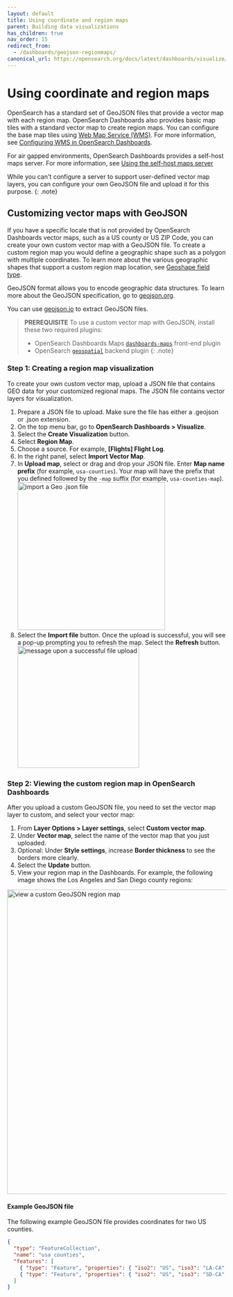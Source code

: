 ```yaml
---
layout: default
title: Using coordinate and region maps
parent: Building data visualizations
has_children: true
nav_order: 15
redirect_from:
  - /dashboards/geojson-regionmaps/
canonical_url: https://opensearch.org/docs/latest/dashboards/visualize/geojson-regionmaps/
---
```


# Using coordinate and region maps

OpenSearch has a standard set of GeoJSON files that provide a vector map with each region map. OpenSearch Dashboards also provides basic map tiles with a standard vector map to create region maps. You can configure the base map tiles using [Web Map Service (WMS)](https://www.ogc.org/standards/wms). For more information, see [Configuring WMS in OpenSearch Dashboards]({{site.url}}{{site.baseurl}}/dashboards/visualize/maptiles/). 

For air gapped environments, OpenSearch Dashboards provides a self-host maps server. For more information, see [Using the self-host maps server]({{site.url}}{{site.baseurl}}/dashboards/visualize/selfhost-maps-server/)

While you can't configure a server to support user-defined vector map layers, you can configure your own GeoJSON file and upload it for this purpose. 
{: .note}

## Customizing vector maps with GeoJSON

If you have a specific locale that is not provided by OpenSearch Dashboards vector maps, such as a US county or US ZIP Code, you can create your own custom vector map with a GeoJSON file. To create a custom region map you would define a geographic shape such as a polygon with multiple coordinates. To learn more about the various geographic shapes that support a custom region map location, see [Geoshape field type]({{site.url}}{{site.baseurl}}/opensearch/supported-field-types/geo-shape/).

GeoJSON format allows you to encode geographic data structures. To learn more about the GeoJSON specification, go to [geojson.org](https://geojson.org/).

You can use [geojson.io](https://geojson.io/#map=2/20.0/0.0) to extract GeoJSON files.

>   **PREREQUISITE**
>   To use a custom vector map with GeoJSON, install these two required plugins:
>   * OpenSearch Dashboards Maps [`dashboards-maps`](https://github.com/opensearch-project/dashboards-maps) front-end plugin
>   * OpenSearch [`geospatial`](https://github.com/opensearch-project/geospatial) backend plugin
{: .note}
### Step 1: Creating a region map visualization

To create your own custom vector map, upload a JSON file that contains GEO data for your customized regional maps. The JSON file contains vector layers for visualization.

1. Prepare a JSON file to upload. Make sure the file has either a .geojson or .json extension.
1. On the top menu bar, go to **OpenSearch Dashboards > Visualize**.
1. Select the **Create Visualization** button.
1. Select **Region Map**.
1. Choose a source. For example, **[Flights] Flight Log**.
1. In the right panel, select **Import Vector Map**.
1. In **Upload map**, select or drag and drop your JSON file.
Enter **Map name prefix** (for example, `usa-counties`). Your map will have the prefix that you defined followed by the `-map` suffix (for example, `usa-counties-map`). <img src="{{site.url}}{{site.baseurl}}/images/import-geojson-file.png" alt="import a Geo .json file" width="340"/>
1. Select the **Import file** button.
Once the upload is successful, you will see a pop-up prompting you to refresh the map. Select the **Refresh** button. <img src="{{site.url}}{{site.baseurl}}/images/upload-success.png" alt="message upon a successful file upload" width="280"/>

### Step 2: Viewing the custom region map in OpenSearch Dashboards

After you upload a custom GeoJSON file, you need to set the vector map layer to custom, and select your vector map:

1. From **Layer Options > Layer settings**, select **Custom vector map**.
1. Under **Vector map**, select the name of the vector map that you just uploaded.
2. Optional: Under **Style settings**, increase **Border thickness** to see the borders more clearly.
3. Select the **Update** button.
4. View your region map in the Dashboards. For example, the following image shows the Los Angeles and San Diego county regions:
<img src="{{site.url}}{{site.baseurl}}/images/county-region-map.png" alt="view a custom GeoJSON region map" width="700"/>

#### Example GeoJSON file

The following example GeoJSON file provides coordinates for two US counties.

```json
{
  "type": "FeatureCollection",
  "name": "usa counties",
  "features": [
    { "type": "Feature", "properties": { "iso2": "US", "iso3": "LA-CA", "name": "Los Angeles County", "country": "US", "county": "LA" }, "geometry": { "type": "Polygon", "coordinates":[[[-118.71826171875,34.07086232376631],[-118.69628906249999,34.03445260967645],[-118.56994628906249,34.02990029603907],[-118.487548828125,33.957030069982316],[-118.37219238281249,33.86129311351553],[-118.45458984375,33.75631505992707],[-118.33923339843749,33.715201644740844],[-118.22937011718749,33.75631505992707],[-118.1414794921875,33.678639851675555],[-117.9107666015625,33.578014746143985],[-117.75146484375,33.4955977448657],[-117.55920410156249,33.55512901742288],[-117.3065185546875,33.5963189611327],[-117.0703125,33.67406853374198],[-116.69677734375,34.06176136129718],[-116.9439697265625,34.28445325435288],[-117.18017578125,34.42956713470528],[-117.3779296875,34.542762387234845],[-117.62512207031251,34.56990638085636],[-118.048095703125,34.615126683462194],[-118.44909667968749,34.542762387234845],[-118.61938476562499,34.38877925439021],[-118.740234375,34.21180215769026],[-118.71826171875,34.07086232376631]]] } },
    { "type": "Feature", "properties": { "iso2": "US", "iso3": "SD-CA", "name": "San Diego County", "country": "US", "county": "SD" }, "geometry": { "type": "Polygon", "coordinates":[[[-117.23510742187501,32.861132322810946],[-117.2406005859375,32.75494243654723],[-117.1636962890625,32.68099643258195],[-117.14172363281251,32.58384932565662],[-117.09228515624999,32.46342595776104],[-117.0538330078125,32.29177633471201],[-116.96044921875,32.194208672875384],[-116.85607910156249,32.16631295696736],[-116.6748046875,32.20350534542368],[-116.3671875,32.319633552035214],[-116.1474609375,32.55144352864431],[-116.1639404296875,32.80574473290688],[-116.4111328125,33.073130945006625],[-116.72973632812499,33.08233672856376],[-117.09228515624999,32.99484290420988],[-117.2515869140625,32.96258644191747], [-117.23510742187501,32.861132322810946]]] } }
  ]
}

```

